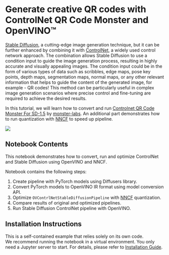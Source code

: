 # Generate creative QR codes with ControlNet QR Code Monster and OpenVINO™

[Stable Diffusion](https://github.com/CompVis/stable-diffusion), a cutting-edge image generation technique, but it can be further enhanced by combining it with [ControlNet](https://github.com/lllyasviel/ControlNet), a widely used control network approach. The combination allows Stable Diffusion to use a condition input to guide the image generation process, resulting in highly accurate and visually appealing images. The condition input could be in the form of various types of data such as scribbles, edge maps, pose key points, depth maps, segmentation maps, normal maps, or any other relevant information that helps to guide the content of the generated image, for example - QR codes! This method can be particularly useful in complex image generation scenarios where precise control and fine-tuning are required to achieve the desired results.

In this tutorial, we will learn how to convert and run [Controlnet QR Code Monster For SD-1.5](https://huggingface.co/monster-labs/control_v1p_sd15_qrcode_monster) by [monster-labs](https://qrcodemonster.art/). An additional part demonstrates how to run quantization with [NNCF](https://github.com/openvinotoolkit/nncf/) to speed up pipeline.

![](https://github.com/openvinotoolkit/openvino_notebooks/assets/76463150/1a5978c6-e7a0-4824-9318-a3d8f4912c47)

## Notebook Contents

This notebook demonstrates how to convert, run and optimize ControlNet and Stable Diffusion using OpenVINO and NNCF.

Notebook contains the following steps:
1. Create pipeline with PyTorch models using Diffusers library.
2. Convert PyTorch models to OpenVINO IR format using model conversion API.
3. Optimize `OVContrlNetStableDiffusionPipeline` with [NNCF](https://github.com/openvinotoolkit/nncf/) quantization.
4. Compare results of original and optimized pipelines.
5. Run Stable Diffusion ControlNet pipeline with OpenVINO.

## Installation Instructions

This is a self-contained example that relies solely on its own code.</br>
We recommend running the notebook in a virtual environment. You only need a Jupyter server to start.
For details, please refer to [Installation Guide](../../README.md).
